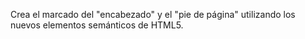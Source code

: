 Crea el marcado del "encabezado" y el "pie de página" utilizando los nuevos elementos semánticos de HTML5.
